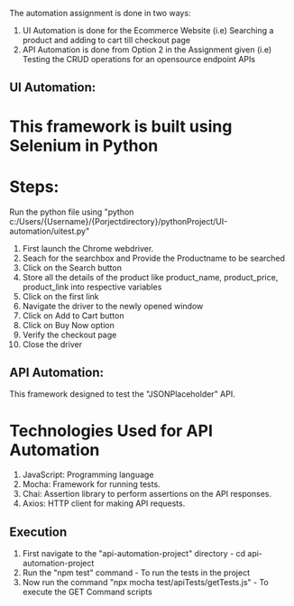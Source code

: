 The automation assignment is done in two ways:
1. UI Automation is done for the Ecommerce Website (i.e) Searching a product and adding to cart till checkout page
2. API Automation is done from Option 2 in the Assignment given (i.e) Testing the CRUD operations for an opensource endpoint APIs

## UI Automation:
# This framework is built using Selenium in Python
# Steps:
Run the python file using "python c:/Users/{Username}/{Porjectdirectory}/pythonProject/UI-automation/uitest.py"
1. First launch the Chrome webdriver.
2. Seach for the searchbox and Provide the Productname to be searched
3. Click on the Search button
4. Store all the details of the product like product_name, product_price, product_link into respective variables
5. Click on the first link
6. Navigate the driver to the newly opened window
7. Click on Add to Cart button
8. Click on Buy Now option
9. Verify the checkout page
10. Close the driver

## API Automation:
This framework designed to test the "JSONPlaceholder" API. 
# Technologies Used for API Automation
1. JavaScript: Programming language
2. Mocha: Framework for running tests.
3. Chai: Assertion library to perform assertions on the API responses.
4. Axios: HTTP client for making API requests.

## Execution
1. First navigate to the "api-automation-project" directory - cd api-automation-project
2. Run the "npm test" command - To run the tests in the project
3. Now run the command "npx mocha test/apiTests/getTests.js" - To execute the GET Command scripts





